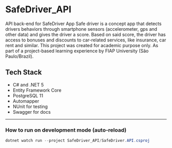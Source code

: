 # SafeDriver_API
API back-end for SafeDriver App
Safe driver is a concept app that detects drivers behaviors through smartphone sensors (accelerometer, gps and other data) and gives the driver a score.
Based on said score, the driver has access to bonuses and discounts to car-related services, like insurance, car rent and similar.
This project was created for academic purpose only. As part of a project-based learning experience by FIAP University (São Paulo/Brazil).
 

## Tech Stack
- C# and .NET 5
- Entity Framework Core
- PostgreSQL 11
- Automapper
- NUnit for testing
- Swagger for docs

-----------------
### How to run on development mode (auto-reload)
```powershell
dotnet watch run --project SafeDriver_API/SafeDriver.API.csproj
```
